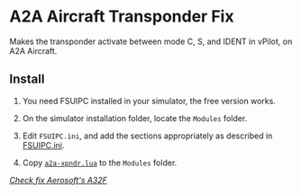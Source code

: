 # A2A Aircraft Transponder Fix

Makes the transponder activate between mode C, S, and IDENT in vPilot, on A2A Aircraft.

## Install

1. You need FSUIPC installed in your simulator, the free version works.

2. On the simulator installation folder, locate the `Modules` folder.

3. Edit `FSUIPC.ini`, and add the sections appropriately as described in [FSUIPC.ini](https://github.com/pedro2555/a2a-transponder-fix/blob/master/FSUIPC.ini).

4. Copy [`a2a-xpndr.lua`](https://github.com/pedro2555/a2a-transponder-fix/blob/master/a2a-xpndr) to the `Modules` folder.

_[Check fix Aerosoft's A32F](https://github.com/pedro2555/a2a-transponder-fix)_
